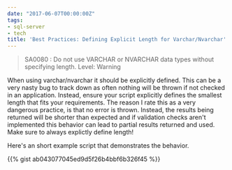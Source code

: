 ```yaml
---
date: "2017-06-07T00:00:00Z"
tags:
- sql-server
- tech
title: 'Best Practices: Defining Explicit Length for Varchar/Nvarchar'
---
```


> SA0080 : Do not use VARCHAR or NVARCHAR data types without specifying length. Level: Warning

When using varchar/nvarchar it should be explicitly defined. This can be a very nasty bug to track down as often nothing will be thrown if not checked in an application. Instead, ensure your script explicitly defines the smallest length that fits your requirements. The reason I rate this as a very dangerous practice, is that no error is thrown. Instead, the results being returned will be shorter than expected and if validation checks aren't implemented this behavior can lead to partial results returned and used. Make sure to always explictly define length!

Here's an short example script that demonstrates the behavior.

{{% gist ab043077045ed9d5f26b4bbf6b326f45 %}}